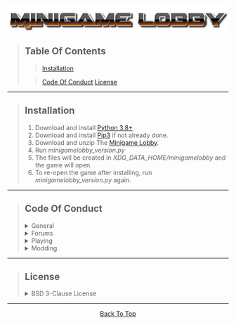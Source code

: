 ![Minigame Lobby](https://github.com/toto-bird/minigamelobby/raw/master/version/assets/vanilla/textures/menu/minigamelobby.png "Minigame Lobby")
<a id="top"></a>

> ## Table Of Contents
> > [Installation](#installation)
>
> > [Code Of Conduct](#conductcode)
> > [License](#license)

---

> ## Installation <a id="installation"></a>
> 1. Download and install [Python 3.8+](https://www.python.org/downloads/)
> 2. Download and install [Pip3](https://pip.pypa.io/en/stable/installing/) if not already done.
> 3. Download and unzip The [Minigame Lobby](https://toto-bird.github.io/totobirdgames/minigamelobby).
> 4. Run *minigamelobby_version<span>.py</span>*
> 5. The files will be created in *XDG_DATA_HOME/minigamelobby* and the game will open.
> 6. To re-open the game after installing, run *minigamelobby_version<span>.py</span>* again.

---

> ## Code Of Conduct <a id="conductcode"></a>
> <details>
> <summary>General</summary>
> 
> > - Do not redistribute any code anywhere without clearly linking this site.
> </details>
> <details>
> <summary>Forums</summary>
>
> > When exploring the forums, please follow the following rules.
> > > - Be respectful to others.
> > > - Treat everyone respectfully.
> > > - Be considerate.
> > > - Be sensible.
> > > - Make sure that people feel safe.
> > > - Check to see if your suggestion/report already exists.
> </details>
> <details>
> <summary>Playing</summary>
>
> > When playing on servers or with others, please follow the following rules.
> > > - Be respectful to others.
> > > - Treat everyone respectfully.
> > > - Be considerate.
> > > - Be sensible and creative.
> > > - Make sure that people feel safe.
> > > - Do not use a cracked version that gives you an advantage over other players.
> </details>
> <details>
> <summary>Modding</summary>
>
> > You may mod and tinker with the code. However, please follow these rules.
> > > - Do not create a cracked version that gives you an advantage over other players.
> > > - Do not publish modded versions to the web that can not be accessed by everyone.
> </details>

---

> ## License <a id="license"></a>
> <details>
> <summary>BSD 3-Clause License</summary>
>
> > Copyright (c) 2020, Totobird Creations
> > All rights reserved.
> >
> > Redistribution and use in source and binary forms, with or without
> > modification, are permitted provided that the following conditions are met:
> >
> > 1. Redistributions of source code must retain the above copyright notice, this
> >    list of conditions and the following disclaimer.
> >
> > 2. Redistributions in binary form must reproduce the above copyright notice,
> >    this list of conditions and the following disclaimer in the documentation
> >    and/or other materials provided with the distribution.
> >
> > 3. Neither the name of the copyright holder nor the names of its
> >    contributors may be used to endorse or promote products derived from
> >    this software without specific prior written permission.
> >
> > THIS SOFTWARE IS PROVIDED BY THE COPYRIGHT HOLDERS AND CONTRIBUTORS "AS IS"
> > AND ANY EXPRESS OR IMPLIED WARRANTIES, INCLUDING, BUT NOT LIMITED TO, THE
> > IMPLIED WARRANTIES OF MERCHANTABILITY AND FITNESS FOR A PARTICULAR PURPOSE ARE
> > DISCLAIMED. IN NO EVENT SHALL THE COPYRIGHT HOLDER OR CONTRIBUTORS BE LIABLE
> > FOR ANY DIRECT, INDIRECT, INCIDENTAL, SPECIAL, EXEMPLARY, OR CONSEQUENTIAL
> > DAMAGES (INCLUDING, BUT NOT LIMITED TO, PROCUREMENT OF SUBSTITUTE GOODS OR
> > SERVICES; LOSS OF USE, DATA, OR PROFITS; OR BUSINESS INTERRUPTION) HOWEVER
> > CAUSED AND ON ANY THEORY OF LIABILITY, WHETHER IN CONTRACT, STRICT LIABILITY,
> > OR TORT (INCLUDING NEGLIGENCE OR OTHERWISE) ARISING IN ANY WAY OUT OF THE USE
> > OF THIS SOFTWARE, EVEN IF ADVISED OF THE POSSIBILITY OF SUCH DAMAGE.
> </details>

---

<p align='center'><a href='#top'>Back To Top</a></p>